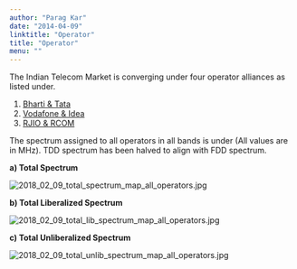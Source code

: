 ```yaml
---
author: "Parag Kar"
date: "2014-04-09"
linktitle: "Operator"
title: "Operator"
menu: ""
---
```



The Indian Telecom Market is converging under four operator alliances as listed under.

1. [Bharti &amp; Tata](https://paragkar.wordpress.com/bharti-tata/)
1. [Vodafone &amp; Idea](https://paragkar.wordpress.com/voda-idea/)
1. [RJIO &amp; RCOM](https://paragkar.wordpress.com/rjio-rcom/)

The spectrum assigned to all operators in all bands is under (All values are in MHz). TDD spectrum has been halved to align with FDD spectrum.

**a) Total Spectrum**

![2018_02_09_total_spectrum_map_all_operators.jpg](/images/Operator/2018_02_09_total_spectrum_map_all_operators.jpg)

**b) Total Liberalized Spectrum**

![2018_02_09_total_lib_spectrum_map_all_operators.jpg](/images/Operator/2018_02_09_total_lib_spectrum_map_all_operators.jpg)

**c) Total Unliberalized Spectrum**

![2018_02_09_total_unlib_spectrum_map_all_operators.jpg](/images/Operator/2018_02_09_total_unlib_spectrum_map_all_operators.jpg)

 

 

